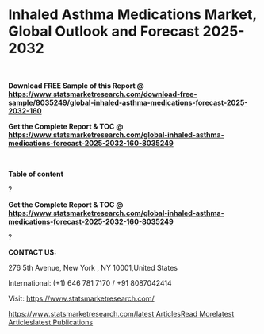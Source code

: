 <h1>Inhaled Asthma Medications Market, Global Outlook and Forecast 2025-2032</h1><br/><p><strong>Download FREE Sample of this Report @ <a href="https://www.statsmarketresearch.com/download-free-sample/8035249/global-inhaled-asthma-medications-forecast-2025-2032-160">https://www.statsmarketresearch.com/download-free-sample/8035249/global-inhaled-asthma-medications-forecast-2025-2032-160</a></strong></p>
 
 
 
 <div><b>Get the Complete Report & TOC @ <a href="https://www.statsmarketresearch.com/global-inhaled-asthma-medications-forecast-2025-2032-160-8035249">https://www.statsmarketresearch.com/global-inhaled-asthma-medications-forecast-2025-2032-160-8035249</a></b></div>
 
 
 
 <p><br />
 
 <b>Table of content</b></p>
 
 
 
 <p>? </p>
 
 
 
 <div><b>Get the Complete Report & TOC @ <a href="https://www.statsmarketresearch.com/global-inhaled-asthma-medications-forecast-2025-2032-160-8035249">https://www.statsmarketresearch.com/global-inhaled-asthma-medications-forecast-2025-2032-160-8035249</a></b></div>
 
 
 
 <p>? </p>
 
 
 
 <p><b>CONTACT US:</b><br />
 
 276 5th Avenue, New York , NY 10001,United States<br />
 
 International: (+1) 646 781 7170 / +91 8087042414<br />
 
 Visit: <a href="https://www.statsmarketresearch.com/">https://www.statsmarketresearch.com/</a><br />
 
 <a href="https://gyeongbokgung.com">https://www.statsmarketresearch.com/</a><a href="https://hallyeomaritime.com">latest Articles</a><a href="https://jingwansa.com">Read More</a><a href="https://nguoiviet.jp/">latest Articles</a><a href="https://www.intelmarketresearch.com/">latest Publications</a></p>